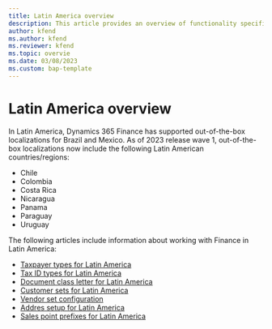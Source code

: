 ```yaml
---
title: Latin America overview
description: This article provides an overview of functionality specific to Latin American.
author: kfend
ms.author: kfend
ms.reviewer: kfend 
ms.topic: overvie
ms.date: 03/08/2023
ms.custom: bap-template 
---
```


# Latin America overview
In Latin America, Dynamics 365 Finance has supported out-of-the-box localizations for Brazil and Mexico. As of 2023 release wave 1, out-of-the-box localizations now include the following Latin American countries/regions:

- Chile
- Colombia
- Costa Rica
- Nicaragua
- Panama
- Paraguay
- Uruguay


The following articles include information about working with Finance in Latin America:

- [Taxpayer types for Latin America](ltm-core-taxpayer-type.md)
- [Tax ID types for Latin America](ltm-core-tax-id-type.md)
- [Document class letter for Latin America](ltm-core-document-class-letter.md)
- [Customer sets for Latin America](ltm-core-customers-set.md)
- [Vendor set configuration](ltm-core-vendors-set.md)
- [Addres setup for Latin America](ltm-core-address-setup.md)
- [Sales point prefixes for Latin America](ltm-core-sales-point-prefixes.md)


